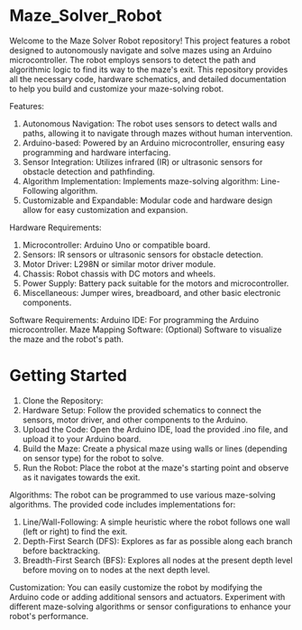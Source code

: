 # Maze_Solver_Robot

Welcome to the Maze Solver Robot repository! This project features a robot designed to autonomously navigate and solve mazes using an Arduino microcontroller. The robot employs sensors to detect the path and algorithmic logic to find its way to the maze's exit. This repository provides all the necessary code, hardware schematics, and detailed documentation to help you build and customize your maze-solving robot.

Features:
   1. Autonomous Navigation: The robot uses sensors to detect walls and paths, allowing it to navigate through mazes without human intervention.
   2. Arduino-based: Powered by an Arduino microcontroller, ensuring easy programming and hardware interfacing.
   3. Sensor Integration: Utilizes infrared (IR) or ultrasonic sensors for obstacle detection and pathfinding.
   4. Algorithm Implementation: Implements maze-solving algorithm: Line-Following algorithm.
   5. Customizable and Expandable: Modular code and hardware design allow for easy customization and expansion.

Hardware Requirements:
   1. Microcontroller: Arduino Uno or compatible board.
   2. Sensors: IR sensors or ultrasonic sensors for obstacle detection.
   3. Motor Driver: L298N or similar motor driver module.
   4. Chassis: Robot chassis with DC motors and wheels.
   5. Power Supply: Battery pack suitable for the motors and microcontroller.
   6. Miscellaneous: Jumper wires, breadboard, and other basic electronic components.

Software Requirements:
Arduino IDE: For programming the Arduino microcontroller.
Maze Mapping Software: (Optional) Software to visualize the maze and the robot's path.

# Getting Started
   1. Clone the Repository:
   2. Hardware Setup: Follow the provided schematics to connect the sensors, motor driver, and other components to the Arduino.
   3. Upload the Code: Open the Arduino IDE, load the provided .ino file, and upload it to your Arduino board.
   4. Build the Maze: Create a physical maze using walls or lines (depending on sensor type) for the robot to solve.
   5. Run the Robot: Place the robot at the maze's starting point and observe as it navigates towards the exit.

Algorithms:
The robot can be programmed to use various maze-solving algorithms. The provided code includes implementations for:
   1. Line/Wall-Following: A simple heuristic where the robot follows one wall (left or right) to find the exit.
   2. Depth-First Search (DFS): Explores as far as possible along each branch before backtracking.
   3. Breadth-First Search (BFS): Explores all nodes at the present depth level before moving on to nodes at the next depth level.

Customization:
You can easily customize the robot by modifying the Arduino code or adding additional sensors and actuators. Experiment with different maze-solving algorithms or sensor configurations to enhance your robot's performance.
